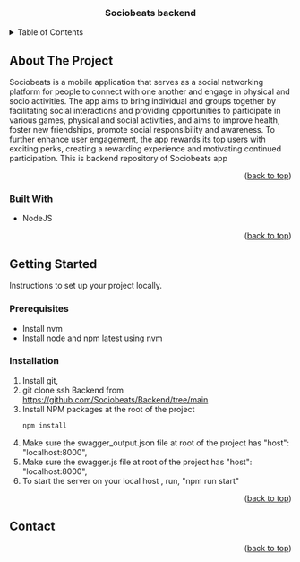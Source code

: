 
<a name="readme-top"></a>

<!-- PROJECT LOGO -->
<br />
<div align="center">
  <!-- <a href="https://url">
    <img src="images/logo.png" alt="Logo" width="80" height="80">
  </a> -->

  <h3 align="center">Sociobeats backend</h3>
</div>

<!-- TABLE OF CONTENTS -->
<details>
  <summary>Table of Contents</summary>
  <ol>
    <li>
      <a href="#about-the-project">About The Project</a>
      <ul>
        <li><a href="#built-with">Built With</a></li>
      </ul>
    </li>
    <li>
      <a href="#getting-started">Getting Started</a>
      <ul>
        <li><a href="#prerequisites">Prerequisites</a></li>
        <li><a href="#installation">Installation</a></li>
      </ul>
    </li>
    <li><a href="#contact">Contact</a></li>
  </ol>
</details>



<!-- ABOUT THE PROJECT -->
## About The Project

<!-- [![Product Name Screen Shot][product-screenshot]](https://example.com) -->

Sociobeats is a mobile application that serves as a social networking platform for people to connect with one another and engage in physical and socio activities. The app aims to bring individual and groups together by facilitating social interactions and providing opportunities to participate in various games, physical and social activities, and aims to improve health, foster new friendships, promote social responsibility and awareness.  To further enhance user engagement, the app rewards its top users with exciting perks, creating a rewarding experience and motivating continued participation.
This is backend repository of Sociobeats app

<p align="right">(<a href="#readme-top">back to top</a>)</p>



### Built With

* NodeJS


<p align="right">(<a href="#readme-top">back to top</a>)</p>



<!-- GETTING STARTED -->
## Getting Started

Instructions to set up your project locally.


### Prerequisites

* Install nvm
* Install node and npm latest using nvm
 

### Installation


1. Install git, 
2. git clone ssh Backend from https://github.com/Sociobeats/Backend/tree/main 
3. Install NPM packages at the root of the project
   ```sh
   npm install
   ```
4. Make sure the swagger_output.json file at root of the project has "host": "localhost:8000",
5. Make sure the swagger.js file at root of the project has "host": "localhost:8000",
6. To start the server on your local host , run, "npm run start" 

<p align="right">(<a href="#readme-top">back to top</a>)</p>





<!-- CONTACT -->
## Contact


<p align="right">(<a href="#readme-top">back to top</a>)</p>

